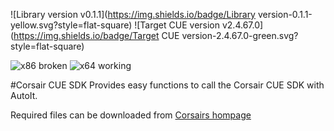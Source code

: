 ![Library version v0.1.1](https://img.shields.io/badge/Library version-0.1.1-yellow.svg?style=flat-square) ![Target CUE version v2.4.67.0](https://img.shields.io/badge/Target CUE version-2.4.67.0-green.svg?style=flat-square)

![x86 broken](https://img.shields.io/badge/x86-broken-red.svg?style=flat-square) ![x64 working](https://img.shields.io/badge/x64-working-green.svg?style=flat-square)

#Corsair CUE SDK
Provides easy functions to call the Corsair CUE SDK with AutoIt.

Required files can be downloaded from 
[Corsairs hompage](//www.corsair.com/en-eu/downloads)
